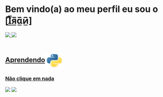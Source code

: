 ## <h1>Bem vindo(a) ao meu perfil eu sou o [̲̅I̲̅я̲̅α̲̅и̲̅]</h1>
<div>
  <a href="https://github.com/yIranBR">
  <img height="175em" src="https://github-readme-stats.vercel.app/api?username=yIranBR&show_icons=true&theme=tokyonight&include_all_commits=true&count_private=true"/>
  <img height="100em" src="https://github-readme-stats.vercel.app/api/top-langs/?username=yIranBR&layout=compact&langs_count=7&theme=tokyonight"/>
</div>

 <div style="display: inline_block"><br>
  <h2>Aprendendo<img align="center" alt="Rafa-Python" height="50" width="60" src="https://raw.githubusercontent.com/devicons/devicon/master/icons/python/python-original.svg"></h2>
</div> 

<div> 
  <h3>Não clique em nada</h3>
 <a href="https://www.youtube.com/c/Iranzin" target="_blank"><img src="https://img.shields.io/badge/YouTube-FF0000?style=for-the-badge&logo=youtube&logoColor=white" target="_blank"></a>
 <a href="https://steamcommunity.com/id/yIranBR" target="_blank"><img src="https://img.shields.io/badge/Steam-000000?style=for-the-badge&logo=steam&logoColor=white" target="_blank"></a>
</div>

